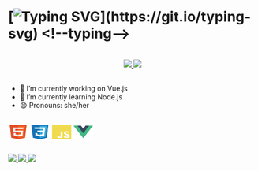 # [![Typing SVG](https://readme-typing-svg.herokuapp.com/?color=e83d84&size=35&center=true&vCenter=true&width=1000&lines=Hello!+My+name+is+Nicole+Ferreira+Mello;I'm+15+years+old;I+am+from+Joinville,+SC;Be+Welcome!)](https://git.io/typing-svg) <!--typing-->

<br>

<div align="center">
  <a href="https://github.com/nicolefemello">
    <img height=200 src="https://github-readme-stats.vercel.app/api?username=nicolefemello&bg_color=30,e96443,904e95&title_color=fff&text_color=fff" />
  </a>
  <a href="https://github.com/nicolefemello">
    <img height=200 src="https://github-readme-stats.vercel.app/api/top-langs/?username=nicolefemello&layout=donut&bg_color=141424&title_color=e83d84&text_color=8ef5fa&icon_color=2596be)](https://github.com/nicolefemello/nicolefemello"/>
  </a>
</div> <!--info-->

<br>

- 🔭 I’m currently working on Vue.js
- 🌱 I’m currently learning Node.js
- 😄 Pronouns: she/her
<!--bio-->
<br>    

<div style="display: inline_block">
  <img align="center" alt="HTML" height="30" width="40" src="workflows/src/html.svg">
  <img align="center" alt="CSS" height="30" width="40" src="workflows/src/css.svg">
  <img align="center" alt="JavaScript" height="30" width="40" src="workflows/src/javascript.svg">
  <img align="center" alt="Vue.js" height="30" width="40" src="workflows/src/vue.svg">
</div> <!--tecnologias-->

##

<div> 
  <a href ="malito:nicfmello@gmail.com">
    <img src="https://img.shields.io/badge/-Gmail-%23333?style=for-the-badge&logo=gmail&logoColor=white" target="_blank">
  </a>
  <a href="https://instagram.com/nicolefemello" target="_blank">
    <img src="https://img.shields.io/badge/-Instagram-%23E4405F?style=for-the-badge&logo=instagram&logoColor=white" target="_blank">
  </a>
  <a href="https://www.linkedin.com/in/nicole-ferreira-mello-3360172bb/a" target="_blank">
    <img src="https://img.shields.io/badge/-LinkedIn-%230077B5?style=for-the-badge&logo=linkedin&logoColor=white" target="_blank">
  </a> 
</div> <!--contact-->

##
